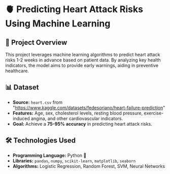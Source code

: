 # 🫀 Predicting Heart Attack Risks Using Machine Learning

## 📌 Project Overview
This project leverages machine learning algorithms to predict heart attack risks 1-2 weeks in advance based on patient data. By analyzing key health indicators, the model aims to provide early warnings, aiding in preventive healthcare.

## 📊 Dataset
- **Source:** `heart.csv` from "https://www.kaggle.com/datasets/fedesoriano/heart-failure-prediction"
- **Features:** Age, sex, cholesterol levels, resting blood pressure, exercise-induced angina, and other cardiovascular indicators.
- **Goal:** Achieve a **75-95% accuracy** in predicting heart attack risks.

## 🛠️ Technologies Used
- **Programming Language:** Python 🐍
- **Libraries:** `pandas`, `numpy`, `scikit-learn`, `matplotlib`, `seaborn`
- **Algorithms:** Logistic Regression, Random Forest, SVM, Neural Networks


